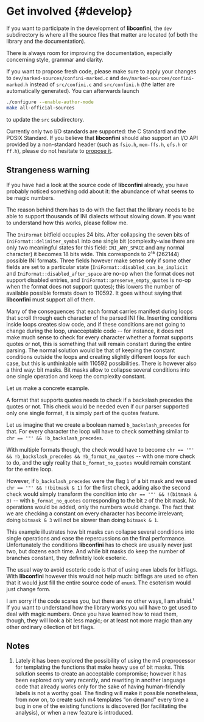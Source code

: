 Get involved {#develop}
=======================

If you want to participate in the development of **libconfini**, the `dev`
subdirectory is where all the source files that matter are located (of both the
library and the documentation).

There is always room for improving the documentation, especially concerning
style, grammar and clarity.

If you want to propose fresh code, please make sure to apply your changes to
`dev/marked-sources/confini-marked.c` and `dev/marked-sources/confini-marked.h`
instead of `src/confini.c` and `src/confini.h` (the latter are automatically
generated). You can afterwards launch

``` sh
./configure --enable-author-mode
make all-official-sources
```

to update the `src` subdirectory.

Currently only two I/O standards are supported: the C Standard and the POSIX
Standard. If you believe that **libconfini** should also support an I/O API
provided by a non-standard header (such as `fsio.h`, `mem-ffs.h`, `efs.h` or
`ff.h`), please do not hesitate to [propose it][1].


Strangeness warning
-------------------

If you have had a look at the source code of **libconfini** already, you have
probably noticed something odd about it: the abundance of what seems to be
magic numbers.

The reason behind them has to do with the fact that the library needs to be
able to support thousands of INI dialects without slowing down. If you want to
understand how this works, please follow me.

The `IniFormat` bitfield occupies 24 bits. After collapsing the seven bits of
`IniFormat::delimiter_symbol` into one single bit (complexity-wise there are
only two meaningful states for this field: `INI_ANY_SPACE` and any normal
character) it becomes 18 bits wide. This corresponds to 2¹⁸ (262144) possible
INI formats. Three fields however make sense only if some other fields are set
to a particular state (`IniFormat::disabled_can_be_implicit` and
`IniFormat::disabled_after_space` are no-op when the format does not support
disabled entries, and `IniFormat::preserve_empty_quotes` is no-op when the
format does not support quotes); this lowers the number of available possible
formats down to 110592. It goes without saying that **libconfini** must support
all of them.

Many of the consequences that each format carries manifest during loops that
scroll through each character of the parsed INI file. Inserting conditions
inside loops creates slow code, and if these conditions are not going to change
during the loop, unacceptable code -- for instance, it does not make much sense
to check for every character whether a format supports quotes or not, this is
something that will remain constant during the entire parsing. The normal
solution would be that of keeping the constant conditions outside the loops and
creating slightly different loops for each case, but this is unthinkable with
110592 possibilities. There is however also a third way: bit masks. Bit masks
allow to collapse several conditions into one single operation and keep the
complexity constant.

Let us make a concrete example.

A format that supports quotes needs to check if a backslash precedes the quotes
or not. This check would be needed even if our parser supported only one single
format, it is simply part of the quotes feature.

Let us imagine that we create a boolean named `b_backslash_precedes` for that.
For every character the loop will have to check something similar to `chr ==
'"' && !b_backslash_precedes`.

With multiple formats though, the check would have to become `chr == '"' &&
!b_backslash_precedes && !b_format_no_quotes` -- with one more check to do, and
the ugly reality that `b_format_no_quotes` would remain constant for the entire
loop.

However, if `b_backslash_precedes` were the flag `1` of a bit mask and we used
`chr == '"' && !(bitmask & 1)` for the first check, adding also the second
check would simply transform the condition into `chr == '"' && !(bitmask & 3)`
-- with `b_format_no_quotes` corresponding to the bit `2` of the bit mask. No
operations would be added, only the numbers would change. The fact that we are
checking a constant on every character has become irrelevant; doing `bitmask &
3` will not be slower than doing `bitmask & 1`.

This example illustrates how bit masks can collapse several conditions into
single operations and ease the repercussions on the final performance.
Unfortunately the conditions **libconfini** has to check are usually never just
two, but dozens each time. And while bit masks do keep the number of branches
constant, they definitely look esoteric.

The usual way to avoid esoteric code is that of using `enum` labels for
bitflags. With **libconfini** however this would not help much: bitflags are
used so often that it would just fill the entire source code of `enum`s. The
esoterism would just change form.

I am sorry if the code scares you, but there are no other ways, I am afraid.¹
If you want to understand how the library works you will have to get used to
deal with magic numbers. Once you have learned how to read them, though, they
will look a bit less magic; or at least not more magic than any other ordinary
ollection of bit flags.


Notes
-----

1. Lately it has been explored the possibility of using the m4 preprocessor
   for templating the functions that make heavy use of bit masks. This solution
   seems to create an acceptable compromise; however it has been explored only
   very recently, and rewriting in another language code that already works
   only for the sake of having human-friendly labels is not a worthy goal.
   The finding will make it possible nonetheless, from now on, to create such
   m4 templates “on demand” every time a bug in one of the existing functions
   is discovered (for facilitating the analysis), or when a new feature is
   introduced.


  [1]: https://github.com/madmurphy/libconfini/issues

